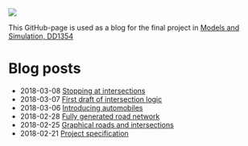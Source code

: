 <img src="http://www.wepsite.de/language_traffic_jam600pix.jpg">

This GitHub-page is used as a blog for the final project in [Models and Simulation, DD1354](https://www.kth.se/social/course/DD1354/)

# Blog posts

- 2018-03-08 [Stopping at intersections](2018-03-08.md)
- 2018-03-07 [First draft of intersection logic](2018-03-07.md)
- 2018-03-06 [Introducing automobiles](2018-03-06.md)
- 2018-02-28 [Fully generated road network](2018-02-28.md) 
- 2018-02-25 [Graphical roads and intersections](2018-02-25.md) 
- 2018-02-21 [Project specification](2018-02-21.md) 

